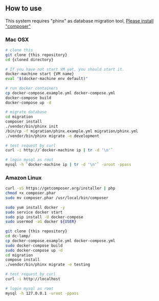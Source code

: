 ## How to use

This system requires "phinx" as database migration tool, [Please install "composer"](http://qiita.com/CatCable/items/02364adacf36410f449e)

### Mac OSX

```bash
# clone this
git clone {this repository}
cd {cloned directory}
 
# If you have not start VM yet, you should start it.
docker-machine start {VM name}
eval "$(docker-machine env default)"
 
# run docker containers
cp docker-compose.example.yml docker-compose.yml
docker-compose build
docker-compose up -d
 
# migrate database
cd migration
composer install
./vendor/bin/phinx init 
/bin/cp -f migration/phinx.example.yml migration/phinx.yml
./vendor/bin/phinx migrate -e development
 
# test request by curl
curl -i http://`docker-machine ip | tr -d '\n'`
 
# login mysql as root
mysql -h `docker-machine ip | tr -d '\n'` -uroot -ppass
```

### Amazon Linux

```bash
curl -sS https://getcomposer.org/installer | php
chmod +x composer.phar
sudo mv composer.phar /usr/local/bin/composer
 
sudo yum install docker -y
sudo service docker start
sudo pip install -U docker-compose
sudo usermod -aG docker ${USER}
 
git clone {this repository}
cd dc-lamp/
cp docker-compose.example.yml docker-compose.yml
sudo docker-compose build
sudo docker-compose up -d
cd migration
compose install
./vendor/bin/phinx migrate -e testing
 
# test request by curl
curl -i http://localhost
 
# login mysql as root
mysql -h 127.0.0.1 -uroot -ppass
```
